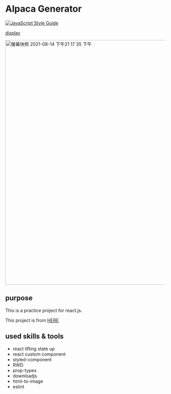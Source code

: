 # Alpaca Generator

[![JavaScript Style Guide](https://img.shields.io/badge/code_style-standard-brightgreen.svg)](https://standardjs.com)

[display](https://changjandam.github.io/alpaca-generator/)

<img width="767" alt="螢幕快照 2021-08-14 下午21 17 35 下午" src="https://user-images.githubusercontent.com/7892298/129447530-79df3dce-49ce-406a-99c5-83f2c05bd528.png">

## purpose

This is a practice project for react.js.

This project is from [HERE](https://www.codementor.io/projects/web/alpaca-image-generator-website-ce2oc0eus8)

## used skills & tools

* react lifting state up
* react custom component
* styled-component
* RWD
* prop-types
* downloadjs
* html-to-image
* eslint



